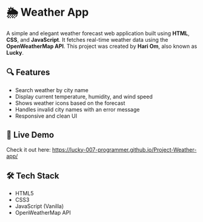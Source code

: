 # 🌦️ Weather App

A simple and elegant weather forecast web application built using **HTML**, **CSS**, and **JavaScript**. It fetches real-time weather data using the **OpenWeatherMap API**. This project was created by **Hari Om**, also known as **Lucky**.

## 🔍 Features

- Search weather by city name
- Display current temperature, humidity, and wind speed
- Shows weather icons based on the forecast
- Handles invalid city names with an error message
- Responsive and clean UI

## 🚀 Live Demo

Check it out here: https://lucky-007-programmer.github.io/Project-Weather-app/


## 🛠️ Tech Stack

- HTML5
- CSS3
- JavaScript (Vanilla)
- OpenWeatherMap API



